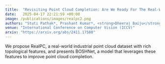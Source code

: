 ```yaml
---
title:  "Revisiting Point Cloud Completion: Are We Ready For The Real-World?"
date:   2025-04-17 22:21:59 +00:00
image: /publications/images/realpc2.png
authors: "Stuti Pathak*, Prashant Kumar*, <strong>Dheeraj Baiju</strong>, Nicholus Mboga, Gunther Steenackers, Rudi Penne"
venue: "International Conference on Computer Vision (ICCV)"
arxiv: "https://arxiv.org/abs/2411.17580"
---
```

We propose RealPC, a real-world industrial point cloud dataset with rich topological features, and presents BOSHNet, a model that leverages these features to improve point cloud completion.





